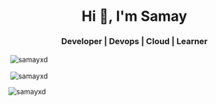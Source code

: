<h1 align="center">Hi 👋, I'm Samay</h1>
<h3 align="center">Developer | Devops | Cloud | Learner</h3>

<p>&nbsp;<img align="center" src="https://github-readme-stats.vercel.app/api?username=samayxd&show_icons=true&theme=dark&locale=en" alt="samayxd" /></p>

<p>&nbsp;<img align="center" src="https://github-readme-streak-stats.herokuapp.com/?user=samayxd&theme=dark" alt="samayxd" /></p>

<p><img align="left" src="https://github-readme-stats.vercel.app/api/top-langs?username=samayxd&show_icons=true&theme=dark&locale=en&layout=compact" alt="samayxd" /></p>
